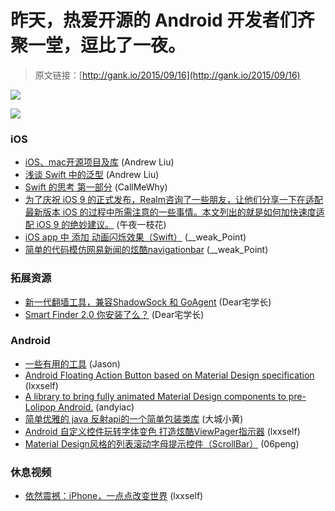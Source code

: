 # 昨天，热爱开源的 Android 开发者们齐聚一堂，逗比了一夜。

> 原文链接：[http://gank.io/2015/09/16](http://gank.io/2015/09/16)

![](http://ww4.sinaimg.cn/mw1024/52eb2279jw1ew417xm6udg20mi0gwhdt.gif)

![](http://ww3.sinaimg.cn/large/7a8aed7bgw1ew38eojcpzj20p010kwjr.jpg)

### iOS

* [iOS、mac开源项目及库](https://github.com/Tim9Liu9/TimLiu) (Andrew Liu)
* [浅谈 Swift 中的泛型](http://swift.gg/2015/09/16/swift) (Andrew Liu)
* [Swift 的思考 第一部分](http://alisoftware.github.io/swift/2015/09/06/thinking) (CallMeWhy)
* [为了庆祝 iOS 9 的正式发布，Realm咨询了一些朋友，让他们分享一下在适配最新版本 iOS 的过程中所需注意的一些事情。本文列出的就是如何加快速度适配 iOS 9 的绝妙建议。](https://realm.io/cn/news/tips) (午夜一枝花)
* [iOS app 中 添加 动画闪烁效果（Swift）](https://github.com/piemonte/Twinkle) (__weak_Point)
* [简单的代码模仿网易新闻的炫酷navigationbar](https://github.com/ianisme/CoolNavi) (__weak_Point)

### 拓展资源

* [新一代翻墙工具，兼容ShadowSock 和 GoAgent](https://github.com/v2ray/v2ray) (Dear宅学长)
* [Smart Finder 2.0 你安装了么？](http://www.smartisan.com/apps/smartfinder) (Dear宅学长)

### Android

* [一些有用的工具](https://github.com/lfkdsk/JustWeTools) (Jason)
* [Android Floating Action Button based on Material Design specification](https://github.com/Clans/FloatingActionButton) (lxxself)
* [A library to bring fully animated Material Design components to pre-Lolipop Android.](https://github.com/rey5137/material) (andyiac)
* [简单优雅的 java 反射api的一个简单包装类库](https://github.com/jOOQ/jOOR) (大城小黄)
* [Android 自定义控件玩转字体变色 打造炫酷ViewPager指示器](http://blog.csdn.net/lmj623565791/article/details/44098729) (lxxself)
* [Material Design风格的列表滚动字母提示控件（ScrollBar）](https://github.com/krimin) (06peng)

### 休息视频

* [依然震撼：iPhone，一点点改变世界](http://video.sina.com.cn/view/249801254.html) (lxxself)

